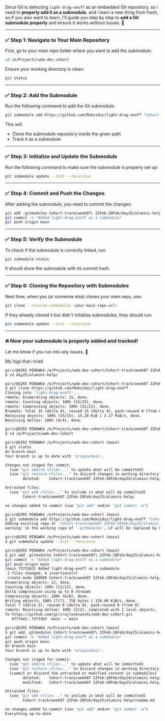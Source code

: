 Since Git is detecting `light-drag-onoff` as an embedded Git repository, so i need to **properly add it as a submodule**.
and i learn a new thing from fresh, so if you also want to learn, I'll guide you step by step to **add a Git submodule properly** and ensure it works without issues. 🚀  

---

### ✅ **Step 1: Navigate to Your Main Repository**
First, go to your main repo folder where you want to add the submodule:  
```bash
cd /e/Projects/web-dev-cohort
```
Ensure your working directory is clean:
```bash
git status
```

---

### ✅ **Step 2: Add the Submodule**
Run the following command to add the Git submodule:  
```bash
git submodule add https://github.com/Muksiduz/light-drag-onoff "Cohort-track/week07 22Feb-28Feb/day25/alumini-help/light-drag-onoff"
```
This will:  
- Clone the submodule repository inside the given path  
- Track it as a submodule  

---

### ✅ **Step 3: Initialize and Update the Submodule**
Run the following command to make sure the submodule is properly set up:
```bash
git submodule update --init --recursive
```

---

### ✅ **Step 4: Commit and Push the Changes**
After adding the submodule, you need to commit the changes:
```bash
git add .gitmodules Cohort-track/week07\ 22Feb-28Feb/day25/alumini-help/light-drag-onoff
git commit -m "Added light-drag-onoff as a submodule"
git push origin main
```

---

### ✅ **Step 5: Verify the Submodule**
To check if the submodule is correctly linked, run:
```bash
git submodule status
```
It should show the submodule with its commit hash.

---

### ✅ **Step 6: Cloning the Repository with Submodules**
Next time, when you (or someone else) clones your main repo, use:
```bash
git clone --recurse-submodules <your-main-repo-url>
```
If they already cloned it but didn't initialize submodules, they should run:
```bash
git submodule update --init --recursive
```

---

### 🔥 **Now your submodule is properly added and tracked!**
Let me know if you run into any issues. 🚀

My logs that i tried
```bash
girir@GIRI MINGW64 /e/Projects/web-dev-cohort/Cohort-track/week07 22Feb-28Feb (main)
$ cd day25/alumini-help/

girir@GIRI MINGW64 /e/Projects/web-dev-cohort/Cohort-track/week07 22Feb-28Feb/day25/alumini-help (main)
$ git clone https://github.com/Muksiduz/light-drag-onoff
Cloning into 'light-drag-onoff'...
remote: Enumerating objects: 15, done.
remote: Counting objects: 100% (15/15), done.
remote: Compressing objects: 100% (11/11), done.
Rremote: Total 15 (delta 4), reused 15 (delta 4), pack-reused 0 (from 0)
Receiving objects: 100% (15/15), 15.20 KiB | 2.17 MiB/s, done.
Resolving deltas: 100% (4/4), done.

girir@GIRI MINGW64 /e/Projects/web-dev-cohort/Cohort-track/week07 22Feb-28Feb/day25/alumini-help (main)
$ cd /e/Projects/web-dev-cohort

girir@GIRI MINGW64 /e/Projects/web-dev-cohort (main)
$ git status
On branch main
Your branch is up to date with 'origin/main'.

Changes not staged for commit:
  (use "git add/rm <file>..." to update what will be committed)
  (use "git restore <file>..." to discard changes in working directory)
        deleted:    Cohort-track/week07 22Feb-28Feb/day24/alumini-help/readme.md

Untracked files:
  (use "git add <file>..." to include in what will be committed)
        Cohort-track/week07 22Feb-28Feb/day25/alumini-help/

no changes added to commit (use "git add" and/or "git commit -a")

girir@GIRI MINGW64 /e/Projects/web-dev-cohort (main)
$ git submodule add https://github.com/Muksiduz/light-drag-onoff "Cohort-track/week07 22Feb-28Feb/day25/alumini-help/light-drag-onoff"
Adding existing repo at 'Cohort-track/week07 22Feb-28Feb/day25/alumini-help/light-drag-onoff' to the index
warning: in the working copy of '.gitmodules', LF will be replaced by CRLF the next time Git touches it

girir@GIRI MINGW64 /e/Projects/web-dev-cohort (main)
$ git submodule update --init --recursive

girir@GIRI MINGW64 /e/Projects/web-dev-cohort (main)
$ git add .gitmodules Cohort-track/week07\ 22Feb-28Feb/day25/alumini-help/light-drag-onoff
git commit -m "Added light-drag-onoff as a submodule"
git push origin main
[main f373363] Added light-drag-onoff as a submodule
 2 files changed, 4 insertions(+)
 create mode 160000 Cohort-track/week07 22Feb-28Feb/day25/alumini-help/light-drag-onoff
Enumerating objects: 12, done.
Counting objects: 100% (12/12), done.
Delta compression using up to 8 threads
Compressing objects: 100% (6/6), done.
Writing objects: 100% (7/7), 750 bytes | 150.00 KiB/s, done.
Total 7 (delta 2), reused 0 (delta 0), pack-reused 0 (from 0)
remote: Resolving deltas: 100% (2/2), completed with 2 local objects.
To https://github.com/girirajlovevanshi/web-dev-cohort.git
   6f77443..f373363  main -> main

girir@GIRI MINGW64 /e/Projects/web-dev-cohort (main)
$ git add .gitmodules Cohort-track/week07\ 22Feb-28Feb/day25/alumini-help/light-drag-onoff
git commit -m "Added light-drag-onoff as a submodule"
git push origin main
On branch main
Your branch is up to date with 'origin/main'.

Changes not staged for commit:
  (use "git add/rm <file>..." to update what will be committed)
  (use "git restore <file>..." to discard changes in working directory)
  (commit or discard the untracked or modified content in submodules)
        deleted:    Cohort-track/week07 22Feb-28Feb/day24/alumini-help/readme.md
        modified:   Cohort-track/week07 22Feb-28Feb/day25/alumini-help/light-drag-onoff (modified content)      

Untracked files:
  (use "git add <file>..." to include in what will be committed)
        Cohort-track/week07 22Feb-28Feb/day25/alumini-help/readme.md

no changes added to commit (use "git add" and/or "git commit -a")
Everything up-to-date
```